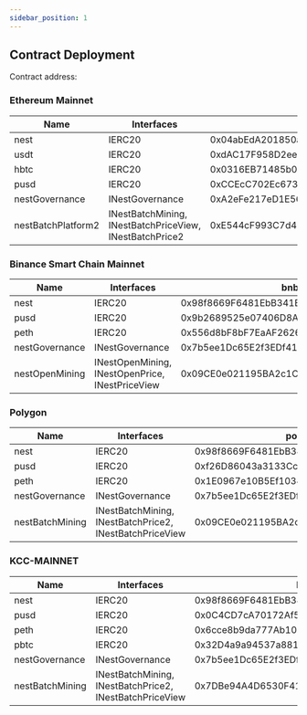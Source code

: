 ```yaml
---
sidebar_position: 1
---
```


## Contract Deployment

Contract address:
### Ethereum Mainnet
| Name | Interfaces | mainnet |
| ---- | ---- | ---- |
| nest | IERC20 | 0x04abEdA201850aC0124161F037Efd70c74ddC74C |
| usdt | IERC20 | 0xdAC17F958D2ee523a2206206994597C13D831ec7 |
| hbtc | IERC20 | 0x0316EB71485b0Ab14103307bf65a021042c6d380 |
| pusd | IERC20 | 0xCCEcC702Ec67309Bc3DDAF6a42E9e5a6b8Da58f0 |
| nestGovernance | INestGovernance | 0xA2eFe217eD1E56C743aeEe1257914104Cf523cf5 |
| nestBatchPlatform2 | INestBatchMining, INestBatchPriceView, INestBatchPrice2 | 0xE544cF993C7d477C7ef8E91D28aCA250D135aa03 |

### Binance Smart Chain Mainnet
| Name | Interfaces | bnb_main |
| ---- | ---- | ---- |
| nest | IERC20 | 0x98f8669F6481EbB341B522fCD3663f79A3d1A6A7 |
| pusd | IERC20 | 0x9b2689525e07406D8A6fB1C40a1b86D2cd34Cbb2 |
| peth | IERC20 | 0x556d8bF8bF7EaAF2626da679Aa684Bac347d30bB |
| nestGovernance | INestGovernance | 0x7b5ee1Dc65E2f3EDf41c798e7bd3C22283C3D4bb |
| nestOpenMining | INestOpenMining, INestOpenPrice, INestPriceView | 0x09CE0e021195BA2c1CDE62A8B187abf810951540 |

### Polygon
| Name | Interfaces | polygon_main |
| ---- | ---- | ---- |
| nest | IERC20 | 0x98f8669F6481EbB341B522fCD3663f79A3d1A6A7 |
| pusd | IERC20 | 0xf26D86043a3133Cc042221Ea178cAED7Fe0eE362 |
| peth | IERC20 | 0x1E0967e10B5Ef10342d4D71da69c30332666C899 |
| nestGovernance | INestGovernance | 0x7b5ee1Dc65E2f3EDf41c798e7bd3C22283C3D4bb |
| nestBatchMining | INestBatchMining, INestBatchPrice2, INestBatchPriceView | 0x09CE0e021195BA2c1CDE62A8B187abf810951540 |

### KCC-MAINNET
| Name | Interfaces | kcc_main |
| ---- | ---- | ---- |
| nest | IERC20 | 0x98f8669F6481EbB341B522fCD3663f79A3d1A6A7 |
| pusd | IERC20 | 0x0C4CD7cA70172Af5f4BfCb7b0ACBf6EdFEaFab31 |
| peth | IERC20 | 0x6cce8b9da777Ab10B11f4EA8510447431ED6ad1E |
| pbtc | IERC20 | 0x32D4a9a94537a88118e878c56b93009Af234A6ce |
| nestGovernance | INestGovernance | 0x7b5ee1Dc65E2f3EDf41c798e7bd3C22283C3D4bb |
| nestBatchMining | INestBatchMining, INestBatchPrice2, INestBatchPriceView | 0x7DBe94A4D6530F411A1E7337c7eb84185c4396e6 |